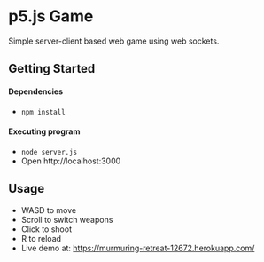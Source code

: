 # p5.js Game 

Simple server-client based web game using web sockets.

## Getting Started

#### Dependencies

* ```npm install``` 

#### Executing program

* ``` node server.js ```
* Open http://localhost:3000

## Usage
* WASD to move
* Scroll to switch weapons
* Click to shoot
* R to reload
* Live demo at: https://murmuring-retreat-12672.herokuapp.com/
